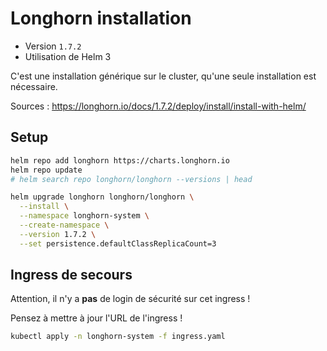 # Longhorn installation

- Version `1.7.2`
- Utilisation de Helm 3

C'est une installation générique sur le cluster, qu'une seule installation est nécessaire.

Sources : https://longhorn.io/docs/1.7.2/deploy/install/install-with-helm/

## Setup

```bash
helm repo add longhorn https://charts.longhorn.io
helm repo update
# helm search repo longhorn/longhorn --versions | head

helm upgrade longhorn longhorn/longhorn \
  --install \
  --namespace longhorn-system \
  --create-namespace \
  --version 1.7.2 \
  --set persistence.defaultClassReplicaCount=3
```

## Ingress de secours

Attention, il n'y a **pas** de login de sécurité sur cet ingress !

Pensez à mettre à jour l'URL de l'ingress !

```bash
kubectl apply -n longhorn-system -f ingress.yaml
```